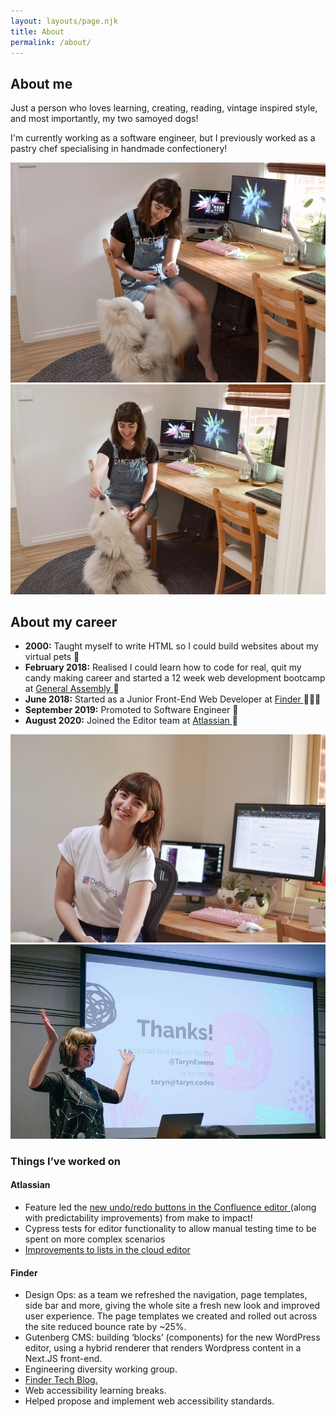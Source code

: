 ```yaml
---
layout: layouts/page.njk
title: About
permalink: /about/
---
```

<section class="about">
    <h2>About me</h2>
    <p>Just a person who loves learning, creating, reading, vintage inspired style, and most importantly, my two samoyed dogs!</p>
    <p>I'm currently working as a software engineer, but I previously worked as a pastry chef specialising in handmade confectionery!</p>
    <p></p>
    <section class="aboutImageWrapper">
    <img
      src="/images/taryn-lexi-desk1.jpg"
      alt="Taryn at her desk with her big fluffy dog begging for treats"
      class="imageHalf"
    />
    <img
      src="/images/taryn-lexi-desk2.jpg"
      alt="Taryn at her desk giving her big fluffy dog a treat"
      class="imageHalf"
    />
  </section>
    <h2>About my career</h2>
    <ul className={utilStyles.listStandard}>
      <li>
        <strong>2000:</strong> Taught myself to write HTML so I
        could build websites about my virtual pets 🐶
      </li>
      <li>
        <strong>February 2018:</strong> Realised I could learn how
        to code for real, quit my candy making career and started a 12 week
        web development bootcamp at
        <a
          className={utilStyles.linkFeature}
          href="https://generalassemb.ly/"
        >
          General Assembly
        </a>
        🍬
      </li>
      <li>
        <strong>June 2018:</strong> Started as a Junior Front-End Web
        Developer at
        <a
          className={utilStyles.linkFeature}
          href="https://www.finder.com.au/"
        >
          Finder
        </a>
        👩🏻‍💻
      </li>
      <li>
        <strong>September 2019:</strong> Promoted to Software Engineer 🎉
      </li>
      <li>
        <strong>August 2020:</strong> Joined the Editor team at
        <a
          className={utilStyles.linkFeature}
          href="https://www.atlassian.com/"
        >
          Atlassian
        </a>
        🥳
      </li>
    </ul>
  </section>
  <section class="aboutImageWrapper">
    <img
      src="/images/taryndesk.jpg"
      alt="Taryn sitting in her home office"
      class="imageHalf"
    />
    <img
      src="/images/speaking-thanks.jpg"
      alt="Taryn speaking at SydCSS"
      class="imageHalf"
    />
  </section>
  <section>
    <h3 className={utilStyles.h3}>Things I’ve worked on</h3>
    <h4>Atlassian</h4>
    <ul className={utilStyles.listStandard}>
      <li>
        Feature led the
        <a href="https://community.atlassian.com/t5/Confluence-articles/New-Undo-Redo-buttons-in-the-Confluence-editor/ba-p/1735895"> 
          new undo/redo buttons in the Confluence editor
        </a>
        (along with predictability improvements) from make to impact!
      </li>
      <li>
        Cypress tests for editor functionality to allow manual testing time
        to be spent on more complex scenarios
      </li>
      <li>
        <a href="https://community.atlassian.com/t5/Confluence-Cloud-articles/Solving-WTF-moments-in-Confluence-Improvements-to-lists-have/ba-p/1601228">
          Improvements to lists in the cloud editor
        </a>
      </li>
    </ul>
    <h4>Finder</h4>
    <ul className={utilStyles.listStandard}>
      <li>
        Design Ops: as a team we refreshed the navigation, page templates,
        side bar and more, giving the whole site a fresh new look and
        improved user experience. The page templates we created and rolled
        out across the site reduced bounce rate by ~25%.
      </li>
      <li>
        Gutenberg CMS: building ‘blocks’ (components) for the new WordPress
        editor, using a hybrid renderer that renders Wordpress content in a
        Next.JS front-end.
      </li>
      <li>
        Engineering diversity working group.
      </li>
      <li>
        <a
          className={utilStyles.linkFeature}
          href="https://medium.com/finder-tech"
        >
          Finder Tech Blog.
        </a>
      </li>
      <li>
        Web accessibility learning breaks.
      </li>
      <li>
        Helped propose and implement web accessibility standards.
      </li>
    </ul>
  </section>
</section>